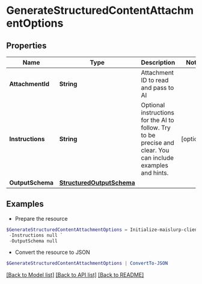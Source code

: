 # GenerateStructuredContentAttachmentOptions
## Properties

Name | Type | Description | Notes
------------ | ------------- | ------------- | -------------
**AttachmentId** | **String** | Attachment ID to read and pass to AI | 
**Instructions** | **String** | Optional instructions for the AI to follow. Try to be precise and clear. You can include examples and hints. | [optional] 
**OutputSchema** | [**StructuredOutputSchema**](StructuredOutputSchema) |  | 

## Examples

- Prepare the resource
```powershell
$GenerateStructuredContentAttachmentOptions = Initialize-maislurp-client-powershellGenerateStructuredContentAttachmentOptions  -AttachmentId null `
 -Instructions null `
 -OutputSchema null
```

- Convert the resource to JSON
```powershell
$GenerateStructuredContentAttachmentOptions | ConvertTo-JSON
```

[[Back to Model list]](../README#documentation-for-models) [[Back to API list]](../README#documentation-for-api-endpoints) [[Back to README]](../README)

